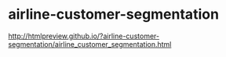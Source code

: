 # airline-customer-segmentation
http://htmlpreview.github.io/?airline-customer-segmentation/airline_customer_segmentation.html
